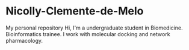 # Nicolly-Clemente-de-Melo
My personal repository
Hi, I'm a undergraduate student in Biomedicine. Bioinformatics trainee. I work with molecular docking and network pharmacology.
